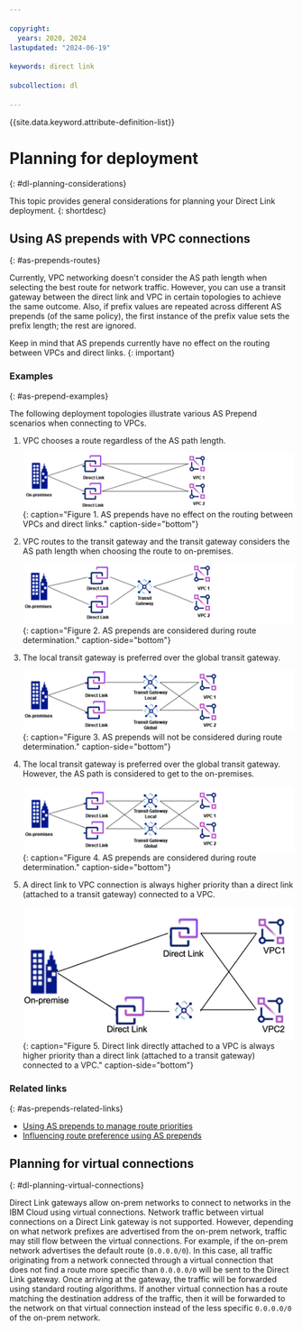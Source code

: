 ```yaml
---

copyright:
  years: 2020, 2024
lastupdated: "2024-06-19"

keywords: direct link

subcollection: dl

---
```


{{site.data.keyword.attribute-definition-list}}

# Planning for deployment
{: #dl-planning-considerations}

This topic provides general considerations for planning your Direct Link deployment.
{: shortdesc}

## Using AS prepends with VPC connections
{: #as-prepends-routes}

Currently, VPC networking doesn't consider the AS path length when selecting the best route for network traffic. However, you can use a transit gateway between the direct link and VPC in certain topologies to achieve the same outcome. Also, if prefix values are repeated across different AS prepends (of the same policy), the first instance of the prefix value sets the prefix length; the rest are ignored.

Keep in mind that AS prepends currently have no effect on the routing between VPCs and direct links.
{: important}

### Examples
{: #as-prepend-examples}

The following deployment topologies illustrate various AS Prepend scenarios when connecting to VPCs.

1. VPC chooses a route regardless of the AS path length.

   ![AS prepends have no effect on the routing between VPCs and direct links](/images/asprepends_1.png){: caption="Figure 1. AS prepends have no effect on the routing between VPCs and direct links." caption-side="bottom"}

1. VPC routes to the transit gateway and the transit gateway considers the AS path length when choosing the route to on-premises.

   ![AS prepends are considered during route determination](/images/asprepends_2.png){: caption="Figure 2. AS prepends are considered during route determination." caption-side="bottom"}

1. The local transit gateway is preferred over the global transit gateway.

   ![AS prepends will not be considered during route determination](/images/asprepends_3.png){: caption="Figure 3. AS prepends will not be considered during route determination." caption-side="bottom"}

1. The local transit gateway is preferred over the global transit gateway. However, the AS path is considered to get to the on-premises.

   ![AS prepends are considered during route determination](/images/asprepends_4.png){: caption="Figure 4. AS prepends are considered during route determination." caption-side="bottom"}

1. A direct link to VPC connection is always higher priority than a direct link (attached to a transit gateway) connected to a VPC.

   ![Direct link directly attached to a VPC is always higher priority than a direct link (attached to a transit gateway) connected to a VPC](/images/asprepends_5.png){: caption="Figure 5. Direct link directly attached to a VPC is always higher priority than a direct link (attached to a transit gateway) connected to a VPC." caption-side="bottom"}

### Related links
{: #as-prepends-related-links}

* [Using AS prepends to manage route priorities](/docs/dl?topic=dl-dl-about#use-case-1)
* [Influencing route preference using AS prepends](/docs/dl?topic=dl-models-for-diversity-and-redundancy-in-direct-link#dl-bgp-path-selection)

## Planning for virtual connections
{: #dl-planning-virtual-connections}

Direct Link gateways allow on-prem networks to connect to networks in the IBM Cloud using virtual connections. Network traffic between virtual connections on a Direct Link gateway is not supported. However, depending on what network prefixes are advertised from the on-prem network, traffic may still flow between the virtual connections. For example, if the on-prem network advertises the default route (`0.0.0.0/0`). In this case, all traffic originating from a network connected through a virtual connection that does not find a route more specific than `0.0.0.0/0` will be sent to the Direct Link gateway. Once arriving at the gateway, the traffic will be forwarded using standard routing algorithms. If another virtual connection has a route matching the destination address of the traffic, then it will be forwarded to the network on that virtual connection instead of the less specific `0.0.0.0/0` of the on-prem network.
